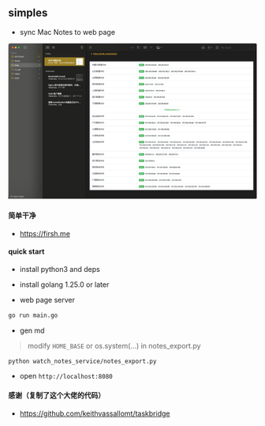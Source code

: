 ## simples

* sync Mac Notes to web page


![img.png](img.png)
 
#### 简单干净

* https://firsh.me


#### quick start

* install python3 and deps

* install golang 1.25.0 or later

* web page server

```bash
go run main.go
```

* gen md

> modify `HOME_BASE`  or os.system(...) in notes_export.py

```bash
python watch_notes_service/notes_export.py
```

* open `http://localhost:8080`


#### 感谢（复制了这个大佬的代码）

* https://github.com/keithvassallomt/taskbridge